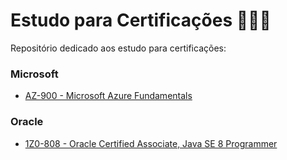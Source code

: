 # Estudo para Certificações 👨🏻‍🔬

Repositório dedicado aos estudo para certificações:

### Microsoft

- [AZ-900 - Microsoft Azure Fundamentals](/microsoft/az-900.md)

### Oracle

- [1Z0-808 - Oracle Certified Associate, Java SE 8 Programmer](/oracle/1z0-808.md)

